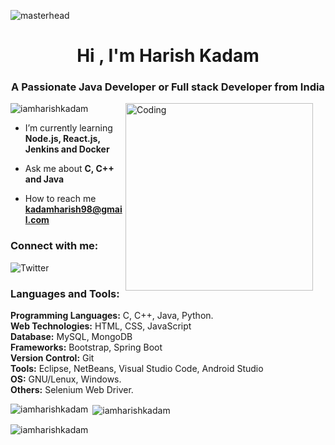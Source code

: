 ![masterhead](https://encrypted-tbn0.gstatic.com/images?q=tbn:ANd9GcQ-AD-tjflTA7OBb9wZWoV4XElmHb5m-MUeMg&usqp=CAU)
<h1 align="center">Hi , I'm Harish Kadam</h1>

<h3 align="center">A Passionate Java Developer or Full stack Developer from India</h3>

<img align="right" alt="Coding" width="300" style="margin-right:20px" src="https://encrypted-tbn0.gstatic.com/images?q=tbn:ANd9GcSo-6H4WREiWvqm12q0XGWa1AGyyHTe9s4fdw&usqp=CAU">

<p align="left"> <img src="https://komarev.com/ghpvc/?username=iamharishkadam&label=Profile%20views&color=0e75b6&style=flat" alt="iamharishkadam" /> </p>

-  I’m currently learning **Node.js, React.js, Jenkins and Docker**

-  Ask me about **C, C++ and Java**

-  How to reach me **kadamharish98@gmail.com**

<h3 align="left">Connect with me:</h3>

<p align="left">
  
![Twitter](https://img.shields.io/twitter/follow/iamharishkadam?logo=twitter&style=for-the-badge)

</p>

<h3 align="left">Languages and Tools:</h3>

<p>
<b>Programming Languages:</b> C, C++, Java, Python.<br>
<b>Web Technologies:</b> HTML, CSS, JavaScript<br>
<b>Database:</b> MySQL, MongoDB <br>
<b>Frameworks:</b> Bootstrap, Spring Boot<br>
<b>Version Control:</b> Git<br>
<b>Tools:</b> Eclipse, NetBeans, Visual Studio Code, Android Studio<br>
<b>OS:</b> GNU/Lenux, Windows.<br>
<b>Others:</b> Selenium Web Driver.<br>
</p>

<p><img align="left" src="https://github-readme-stats.vercel.app/api/top-langs?username=iamharishkadam&show_icons=true&locale=en&layout=compact" alt="iamharishkadam" /></p>

<p>&nbsp;<img align="center" src="https://github-readme-stats.vercel.app/api?username=iamharishkadam&show_icons=true&locale=en" alt="iamharishkadam" /></p>

<p><img align="center" src="https://github-readme-streak-stats.herokuapp.com/?user=iamharishkadam&" alt="iamharishkadam" /></p>
